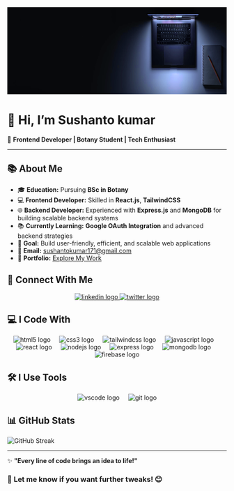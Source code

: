 <div align="center">
  <img height="200" src="https://raw.githubusercontent.com/Sushanto171/Sushanto171/refs/heads/main/github_initial.png" />
</div>

# 👋 Hi, I’m **Sushanto kumar**

🌟 **Frontend Developer | Botany Student | Tech Enthusiast**

---

## 📚 **About Me**

- 🎓 **Education:** Pursuing **BSc in Botany**  
- 💻 **Frontend Developer:** Skilled in **React.js**, **TailwindCSS**  
- 🌐 **Backend Developer:** Experienced with **Express.js** and **MongoDB** for building scalable backend systems  
- 📚 **Currently Learning:** **Google OAuth Integration** and advanced backend strategies  
- 🎯 **Goal:** Build user-friendly, efficient, and scalable web applications  
- 📧 **Email:** [sushantokumar171@gmail.com](mailto:sushantokumar171@gmail.com)  
- 🔗 **Portfolio:** [Explore My Work](https://sushanto-chandra-sharkar.netlify.app)


## 🤝 **Connect With Me**

<div align="center">
  <a href="https://www.linkedin.com/in/sushanto-chandra-sharkar/" target="_blank">
    <img src="https://raw.githubusercontent.com/maurodesouza/profile-readme-generator/master/src/assets/icons/social/linkedin/default.svg" width="52" height="40" alt="linkedin logo" />
  </a>
  <a href="https://x.com/sushanto171" target="_blank">
    <img src="https://raw.githubusercontent.com/maurodesouza/profile-readme-generator/master/src/assets/icons/social/twitter/default.svg" width="52" height="40" alt="twitter logo" />
  </a>
</div>


## 💻 **I Code With**

<div align="center">
  <img src="https://cdn.jsdelivr.net/gh/devicons/devicon/icons/html5/html5-original.svg" height="40" alt="html5 logo" />
  <img width="12" />
  <img src="https://cdn.jsdelivr.net/gh/devicons/devicon/icons/css3/css3-original.svg" height="40" alt="css3 logo" />
  <img width="12" />
  <img src="https://cdn.jsdelivr.net/gh/devicons/devicon/icons/tailwindcss/tailwindcss-original-wordmark.svg" height="40" alt="tailwindcss logo" />
  <img width="12" />
  <img src="https://cdn.jsdelivr.net/gh/devicons/devicon/icons/javascript/javascript-original.svg" height="40" alt="javascript logo" />
  <img width="12" />
  <img src="https://cdn.jsdelivr.net/gh/devicons/devicon/icons/react/react-original.svg" height="40" alt="react logo" />
  <img width="12" />
  <img src="https://cdn.jsdelivr.net/gh/devicons/devicon/icons/nodejs/nodejs-original.svg" height="40" alt="nodejs logo" />
  <img width="12" />
  <img src="https://cdn.jsdelivr.net/gh/devicons/devicon/icons/express/express-original.svg" height="40" alt="express logo" />
  <img width="12" />
  <img src="https://cdn.jsdelivr.net/gh/devicons/devicon/icons/mongodb/mongodb-original.svg" height="40" alt="mongodb logo" />
  <img width="12" />
  <img src="https://cdn.jsdelivr.net/gh/devicons/devicon/icons/firebase/firebase-plain.svg" height="40" alt="firebase logo" />
</div>


## 🛠️ **I Use Tools**

<div align="center">
  <img src="https://cdn.jsdelivr.net/gh/devicons/devicon/icons/vscode/vscode-original.svg" height="40" alt="vscode logo" />
  <img width="12" />
  <img src="https://cdn.jsdelivr.net/gh/devicons/devicon/icons/git/git-original.svg" height="40" alt="git logo" />
</div>


## 📊 **GitHub Stats**

<div>
  <img src="https://github-readme-streak-stats.herokuapp.com/?user=Sushanto171&theme=radical" alt="GitHub Streak" />
</div>

---

✨ **"Every line of code brings an idea to life!"**

### 🚀 **Let me know if you want further tweaks!** 😊
